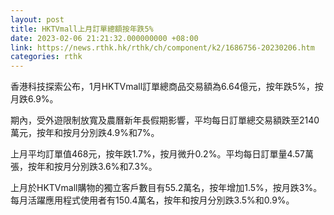 ```yaml
---
layout: post
title: HKTVmall上月訂單總額按年跌5%
date: 2023-02-06 21:21:32.000000000 +08:00
link: https://news.rthk.hk/rthk/ch/component/k2/1686756-20230206.htm
categories: rthk
---
```


香港科技探索公布，1月HKTVmall訂單總商品交易額為6.64億元，按年跌5%，按月跌6.9%。

期內，受外遊限制放寬及農曆新年長假期影響，平均每日訂單總交易額跌至2140萬元，按年和按月分別跌4.9%和7%。

上月平均訂單值468元，按年跌1.7%，按月微升0.2%。平均每日訂單量4.57萬張，按年和按月分別跌3.6%和7.3%。

上月於HKTVmall購物的獨立客戶數目有55.2萬名，按年增加1.5%，按月跌3%。每月活躍應用程式使用者有150.4萬名，按年和按月分別跌3.5%和0.9%。
